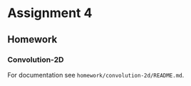 # Assignment 4

## Homework
### Convolution-2D
For documentation see `homework/convolution-2d/README.md`.